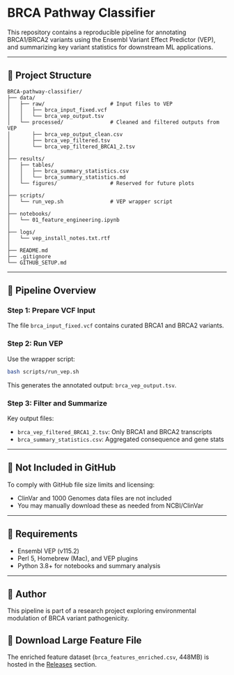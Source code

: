 # BRCA Pathway Classifier

This repository contains a reproducible pipeline for annotating BRCA1/BRCA2 variants using the Ensembl Variant Effect Predictor (VEP), and summarizing key variant statistics for downstream ML applications.

---

## 📁 Project Structure

```
BRCA-pathway-classifier/
├── data/
│   ├── raw/                     # Input files to VEP
│   │   ├── brca_input_fixed.vcf
│   │   └── brca_vep_output.tsv
│   └── processed/               # Cleaned and filtered outputs from VEP
│       ├── brca_vep_output_clean.csv
│       ├── brca_vep_filtered.tsv
│       └── brca_vep_filtered_BRCA1_2.tsv
│
├── results/
│   ├── tables/
│   │   ├── brca_summary_statistics.csv
│   │   └── brca_summary_statistics.md
│   └── figures/                 # Reserved for future plots
│
├── scripts/
│   └── run_vep.sh               # VEP wrapper script
│
├── notebooks/
│   └── 01_feature_engineering.ipynb
│
├── logs/
│   └── vep_install_notes.txt.rtf
│
├── README.md
├── .gitignore
└── GITHUB_SETUP.md
```

---

## 🧪 Pipeline Overview

### Step 1: Prepare VCF Input
The file `brca_input_fixed.vcf` contains curated BRCA1 and BRCA2 variants.

### Step 2: Run VEP
Use the wrapper script:
```bash
bash scripts/run_vep.sh
```
This generates the annotated output: `brca_vep_output.tsv`.

### Step 3: Filter and Summarize
Key output files:
- `brca_vep_filtered_BRCA1_2.tsv`: Only BRCA1 and BRCA2 transcripts
- `brca_summary_statistics.csv`: Aggregated consequence and gene stats

---

## 🚫 Not Included in GitHub

To comply with GitHub file size limits and licensing:
- ClinVar and 1000 Genomes data files are not included
- You may manually download these as needed from NCBI/ClinVar

---

## 📌 Requirements

- Ensembl VEP (v115.2)
- Perl 5, Homebrew (Mac), and VEP plugins
- Python 3.8+ for notebooks and summary analysis

---

## 👥 Author

This pipeline is part of a research project exploring environmental modulation of BRCA variant pathogenicity.

## 🔗 Download Large Feature File

The enriched feature dataset (`brca_features_enriched.csv`, 448MB) is hosted in the [Releases](https://github.com/gnanda23/BRCA-pathway-classifier/releases) section.
